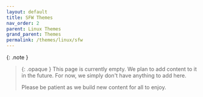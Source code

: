 ```yaml
---
layout: default
title: SFW Themes
nav_order: 2
parent: Linux Themes
grand_parent: Themes
permalink: /themes/linux/sfw
---
```


{: .note }
> {: .opaque }
> This page is currently empty. We plan to add content to it in the future. For now, we simply don't have anything to add here.
>
> Please be patient as we build new content for all to enjoy.

